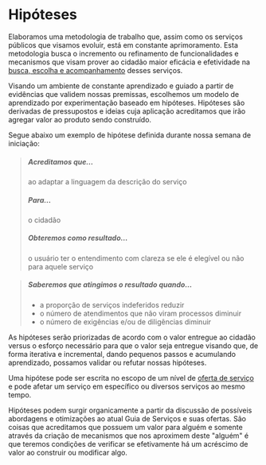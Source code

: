 # Hipóteses

Elaboramos uma metodologia de trabalho que, assim como os serviços públicos que visamos evoluir, está em constante aprimoramento. Esta metodologia busca o incremento ou refinamento de funcionalidades e mecanismos que visam prover ao cidadão maior eficácia e efetividade na [busca, escolha e acompanhamento](../servicos/etapas-da-oferta.md) desses serviços.

Visando um ambiente de constante aprendizado e guiado a partir de evidências que validem nossas premissas, escolhemos um modelo de aprendizado por experimentação baseado em hipóteses. Hipóteses são derivadas de pressupostos e ideias cuja aplicação acreditamos que irão agregar valor ao produto sendo construído.

Segue abaixo um exemplo de hipótese definida durante nossa semana de iniciação:

> ##### Acreditamos que…
> ao adaptar a linguagem da descrição do serviço
>
> ##### Para…
> o cidadão
>
> ##### Obteremos como resultado…
> o usuário ter o entendimento com clareza se ele é elegível ou não para aquele serviço

> ##### Saberemos que atingimos o resultado quando…
> * a proporção de serviços indeferidos reduzir
> * o número de atendimentos que não viram processos diminuir
> * o número de exigências e/ou de diligências diminuir

As hipóteses serão priorizadas de acordo com o valor entregue ao cidadão versus o esforço necessário para que o valor seja entregue visando que, de forma iterativa e incremental, dando pequenos passos e acumulando aprendizado, possamos validar ou refutar nossas hipóteses.

Uma hipótese pode ser escrita no escopo de um nível de [oferta de serviço](../servicos/etapas-da-oferta.md) e pode afetar um serviço em específico ou diversos serviços ao mesmo tempo.

Hipóteses podem surgir organicamente a partir da discussão de possíveis abordagens e otimizações ao atual Guia de Serviços e suas ofertas. São coisas que acreditamos que possuem um valor para alguém e somente através da criação de mecanismos que nos aproximem deste "alguém" é que teremos condições de verificar se efetivamente há um acréscimo de valor ao construir ou modificar algo.
